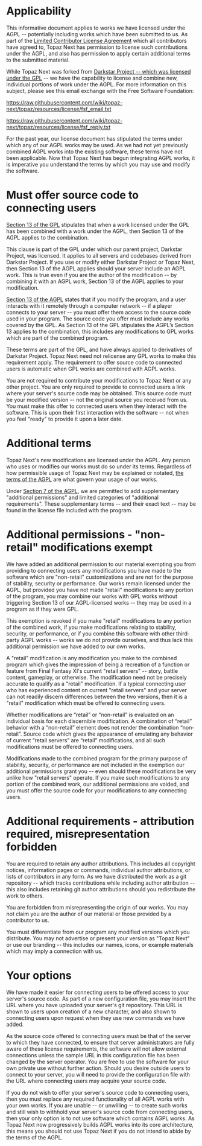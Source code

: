 # Applicability
This informative document applies to works we have licensed under the AGPL -- potentially including works which have been submitted to us. As part of the [Limited Contributor License Agreement](https://github.com/topaz-next/topaz/blob/release/CONTRIBUTOR_AGREEMENT.md) which all contributors have agreed to, Topaz Next has permission to license such contributions under the AGPL, and also has permission to apply certain additional terms to the submitted material.

While Topaz Next was forked from [Darkstar Project -- which was licensed under the GPL](https://github.com/DarkstarProject/darkstar/blob/master/LICENSE) -- we have the capability to license and combine new, individual portions of work under the AGPL. For more information on this subject, please see this email exchange with the Free Software Foundation:

<https://raw.githubusercontent.com/wiki/topaz-next/topaz/resources/license/fsf_email.txt>

<https://raw.githubusercontent.com/wiki/topaz-next/topaz/resources/license/fsf_reply.txt>

For the past year, our license document has stipulated the terms under which any of our AGPL works may be used. As we had not yet previously combined AGPL works into the existing software, these terms have not been applicable. Now that Topaz Next has begun integrating AGPL works, it is imperative you understand the terms by which you may use and modify the software.

# Must offer source code to connecting users
[Section 13 of the GPL](https://github.com/topaz-next/topaz/blob/release/GPL3#L552-L561) stipulates that when a work licensed under the GPL has been combined with a work under the AGPL, then Section 13 of the AGPL applies to the combination.

This clause is part of the GPL under which our parent project, Darkstar Project, was licensed. It applies to all servers and codebases derived from Darkstar Project. If you use or modify either Darkstar Project or Topaz Next, then Section 13 of the AGPL applies should your server include an AGPL work. This is true even if you are the author of the modification -- by combining it with an AGPL work, Section 13 of the AGPL applies to your modification.

[Section 13 of the AGPL](https://github.com/topaz-next/topaz/blob/release/AGPL3#L540-L559) states that if you modify the program, and a user interacts with it remotely through a computer network -- if a player connects to your server -- you must offer them access to the source code used in your program. The source code you offer must include any works covered by the GPL. As Section 13 of the GPL stipulates the AGPL’s Section 13 applies to the combination, this includes any modifications to GPL works which are part of the combined program.

These terms are part of the GPL, and have always applied to derivatives of Darkstar Project. Topaz Next need not relicense any GPL works to make this requirement apply. The requirement to offer source code to connected users is automatic when GPL works are combined with AGPL works.

You are not required to contribute your modifications to Topaz Next or any other project. You are only required to provide to connected users a link where your server's source code may be obtained. This source code must be your modified version -- not the original source you received from us. You must make this offer to connected users when they interact with the software. This is upon their first interaction with the software -- not when you feel "ready" to provide it upon a later date.


# Additional terms
Topaz Next's new modifications are licensed under the AGPL. Any person who uses or modifies our works must do so under its terms. Regardless of how permissible usage of Topaz Next may be explained or notated, [the terms of the AGPL](https://github.com/topaz-next/topaz/blob/release/AGPL3) are what govern your usage of our works.

Under [Section 7 of the AGPL](https://github.com/topaz-next/topaz/blob/release/AGPL3#L331-L351), we are permitted to add supplementary "additional permissions" and limited categories of "additional requirements". These supplementary terms -- and their exact text -- may be found in the license file included with the program.

# Additional permissions - "non-retail" modifications exempt
We have added an additional permission to our material exempting you from providing to connecting users any modifications you have made to the software which are "non-retail" customizations and are not for the purpose of stability, security or performance. Our works remain licensed under the AGPL, but provided you have not made "retail" modifications to any portion of the program, you may combine our works with GPL works without triggering Section 13 of our AGPL-licensed works -- they may be used in a program as if they were GPL.

This exemption is revoked if you make "retail" modifications to any portion of the combined work, if you make modifications relating to stability, security, or performance, or if you combine this software with other third-party AGPL works -- works we do not provide ourselves, and thus lack this additional permission we have added to our own works.

A "retail" modification is any modification you make to the combined program which gives the impression of being a recreation of a function or feature from Final Fantasy XI's current "retail servers" -- story, battle content, gameplay, or otherwise. The modification need not be precisely accurate to qualify as a "retail" modification. If a typical connecting user who has experienced content on current "retail servers" and your server can not readily discern differences between the two versions, then it is a "retail" modification which must be offered to connecting users.

Whether modifications are “retail” or “non-retail” is evaluated on an individual basis for each discernible modification. A combination of “retail” behavior with a “non-retail” element does not render the combination “non-retail”. Source code which gives the appearance of emulating any behavior of current “retail servers” are “retail” modifications, and all such modifications must be offered to connecting users.

Modifications made to the combined program for the primary purpose of stability, security, or performance are not included in the exemption our additional permissions grant you -- even should these modifications be very unlike how "retail servers" operate. If you make such modifications to any portion of the combined work, our additional permissions are voided, and you must offer the source code for your modifications to any connecting users.

# Additional requirements - attribution required, misrepresentation forbidden
You are required to retain any author attributions. This includes all copyright notices, information pages or commands, individual author attributions, or lists of contributors in any form. As we have distributed the work as a git repository -- which tracks contributions while including author attribution -- this also includes retaining git author attributions should you redistribute the work to others.

You are forbidden from misrepresenting the origin of our works. You may not claim you are the author of our material or those provided by a contributor to us.

You must differentiate from our program any modified versions which you distribute. You may not advertise or present your version as "Topaz Next" or use our branding -- this includes our names, icons, or example materials which may imply a connection with us.

# Your options
We have made it easier for connecting users to be offered access to your server's source code. As part of a new configuration file, you may insert the URL where you have uploaded your server's git repository. This URL is shown to users upon creation of a new character, and also shown to connecting users upon request when they use new commands we have added.

As the source code offered to connecting users must be that of the server to which they have connected, to ensure that server administrators are fully aware of these license requirements, the software will not allow external connections unless the sample URL in this configuration file has been changed by the server operator. You are free to use the software for your own private use without further action. Should you desire outside users to connect to your server, you will need to provide the configuration file with the URL where connecting users may acquire your source code.

If you do not wish to offer your server's source code to connecting users, then you must replace any required functionality of all AGPL works with your own works. If you are unable -- or unwilling -- to create such works and still wish to withhold your server's source code from connecting users, then your only option is to not use software which contains AGPL works. As Topaz Next now progressively builds AGPL works into its core architecture, this means you should not use Topaz Next if you do not intend to abide by the terms of the AGPL.